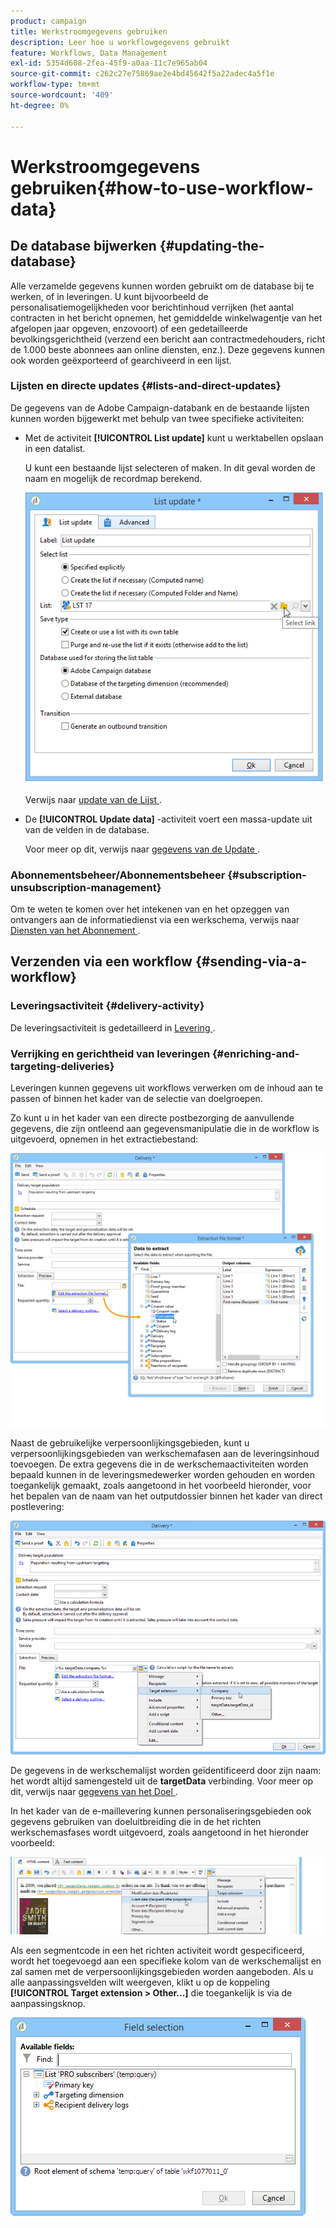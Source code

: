 ```yaml
---
product: campaign
title: Werkstroomgegevens gebruiken
description: Leer hoe u workflowgegevens gebruikt
feature: Workflows, Data Management
exl-id: 5354d608-2fea-45f9-a0aa-11c7e965ab04
source-git-commit: c262c27e75869ae2e4bd45642f5a22adec4a5f1e
workflow-type: tm+mt
source-wordcount: '409'
ht-degree: 0%

---
```


# Werkstroomgegevens gebruiken{#how-to-use-workflow-data}



## De database bijwerken {#updating-the-database}

Alle verzamelde gegevens kunnen worden gebruikt om de database bij te werken, of in leveringen. U kunt bijvoorbeeld de personalisatiemogelijkheden voor berichtinhoud verrijken (het aantal contracten in het bericht opnemen, het gemiddelde winkelwagentje van het afgelopen jaar opgeven, enzovoort) of een gedetailleerde bevolkingsgerichtheid (verzend een bericht aan contractmedehouders, richt de 1.000 beste abonnees aan online diensten, enz.). Deze gegevens kunnen ook worden geëxporteerd of gearchiveerd in een lijst.

### Lijsten en directe updates {#lists-and-direct-updates}

De gegevens van de Adobe Campaign-databank en de bestaande lijsten kunnen worden bijgewerkt met behulp van twee specifieke activiteiten:

* Met de activiteit **[!UICONTROL List update]** kunt u werktabellen opslaan in een datalist.

  U kunt een bestaande lijst selecteren of maken. In dit geval worden de naam en mogelijk de recordmap berekend.

  ![](assets/s_user_create_list.png)

  Verwijs naar [ update van de Lijst ](list-update.md).

* De **[!UICONTROL Update data]** -activiteit voert een massa-update uit van de velden in de database.

  Voor meer op dit, verwijs naar [ gegevens van de Update ](update-data.md).

### Abonnementsbeheer/Abonnementsbeheer {#subscription-unsubscription-management}

Om te weten te komen over het intekenen van en het opzeggen van ontvangers aan de informatiedienst via een werkschema, verwijs naar [ Diensten van het Abonnement ](subscription-services.md).

## Verzenden via een workflow {#sending-via-a-workflow}

### Leveringsactiviteit {#delivery-activity}

De leveringsactiviteit is gedetailleerd in [ Levering ](delivery.md).

### Verrijking en gerichtheid van leveringen {#enriching-and-targeting-deliveries}

Leveringen kunnen gegevens uit workflows verwerken om de inhoud aan te passen of binnen het kader van de selectie van doelgroepen.

Zo kunt u in het kader van een directe postbezorging de aanvullende gegevens, die zijn ontleend aan gegevensmanipulatie die in de workflow is uitgevoerd, opnemen in het extractiebestand:

![](assets/s_advuser_add_data_postal_mail.png)

Naast de gebruikelijke verpersoonlijkingsgebieden, kunt u verpersoonlijkingsgebieden van werkschemafasen aan de leveringsinhoud toevoegen. De extra gegevens die in de werkschemaactiviteiten worden bepaald kunnen in de leveringsmedewerker worden gehouden en worden toegankelijk gemaakt, zoals aangetoond in het voorbeeld hieronder, voor het bepalen van de naam van het outputdossier binnen het kader van direct postlevering:

![](assets/s_advuser_using_additional_data.png)

De gegevens in de werkschemalijst worden geïdentificeerd door zijn naam: het wordt altijd samengesteld uit de **targetData** verbinding. Voor meer op dit, verwijs naar [ gegevens van het Doel ](data-life-cycle.md#target-data).

In het kader van de e-maillevering kunnen personaliseringsgebieden ook gegevens gebruiken van doeluitbreiding die in de het richten werkschemasfases wordt uitgevoerd, zoals aangetoond in het hieronder voorbeeld:

![](assets/s_advuser_add_data_email.png)

Als een segmentcode in een het richten activiteit wordt gespecificeerd, wordt het toegevoegd aan een specifieke kolom van de werkschemalijst en zal samen met de verpersoonlijkingsgebieden worden aangeboden. Als u alle aanpassingsvelden wilt weergeven, klikt u op de koppeling **[!UICONTROL Target extension > Other...]** die toegankelijk is via de aanpassingsknop.

![](assets/s_advuser_segment_code_select.png)
